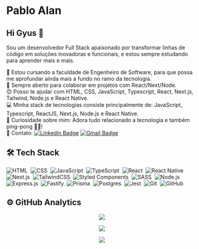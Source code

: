<!-- ===== APRESENTATION ===== -->
# Pablo Alan

## Hi Gyus 👋

Sou um desenvolvedor Full Stack apaixonado por transformar linhas de código em soluções inovadoras e funcionais, e estou sempre estudando para aprender mais e mais.

🚀 Estou cursando a faculdade de Engenheiro de Software, para que possa me aprofundar ainda mais a fundo no ramo da tecnologia.<br/>
💜 Sempre aberto para colaborar em projetos com React/Next/Node.<br/>
😊 Posso te ajudar com HTML, CSS, JavaScript, Typescript, React, Next.js, Tailwind, Node.js e React Native.<br/>
💻 Minha stack de tecnologias consiste principalmente de: JavaScript, Typescript, ReactJS, Next.js, Node.js e React Native.<br/>
💬 Curiosidade sobre mim: Adora tudo relacionado a tecnologia e também ping-pong 🏓😁!<br/>
📧 Contato:
[![Linkedin Badge](https://img.shields.io/badge/-Pablo%20Alan-blue?style=flat-square&logo=Linkedin&logoColor=white&link=https://www.linkedin.com/in/pabloalan/)](https://www.linkedin.com/in/pabloalan/)
[![Gmail Badge](https://img.shields.io/badge/-pabloxt14@gmail.com-c14438?style=flat-square&logo=Gmail&logoColor=white&link=mailto:pabloxt14@gmail.com)](mailto:pabloxt14@gmail.com)

## 🛠 Tech Stack

<!-- ===== ICONS PROGRAME LANGUAGES ===== --> 
<p align="left">

  ![HTML](https://img.shields.io/badge/-HTML-%2320232a.svg?style=for-the-badge&logo=HTML5)&nbsp;
  ![CSS](https://img.shields.io/badge/-CSS-%2320232a.svg?style=for-the-badge&logo=CSS3&logoColor=1572B6)&nbsp;
  ![JavaScript](https://img.shields.io/badge/-JavaScript-%2320232a.svg?style=for-the-badge&logo=javascript)&nbsp;
  ![TypeScript](https://img.shields.io/badge/-TypeScript-%2320232a.svg?style=for-the-badge&logo=typescript)&nbsp;
  ![React](https://img.shields.io/badge/-React-%2320232a.svg?style=for-the-badge&logo=react&logoColor=#8CD8F1)&nbsp;
  ![React Native](https://img.shields.io/badge/react_native-%2320232a.svg?style=for-the-badge&logo=react&logoColor=#007ACC)&nbsp;
  ![Next.js](https://img.shields.io/badge/Next-%2320232a.svg?style=for-the-badge&logo=next.js&logoColor=white)&nbsp;
  ![TailwindCSS](https://img.shields.io/badge/tailwindcss-%2320232a.svg?style=for-the-badge&logo=tailwind-css&logoColor=#38BDF8)&nbsp;
  ![Styled Components](https://img.shields.io/badge/styled--components-%2320232a.svg?style=for-the-badge&logo=styled-components&logoColor=#C81161)&nbsp;
  ![SASS](https://img.shields.io/badge/SASS-%2320232a.svg?style=for-the-badge&logo=SASS&logoColor=#FF69B4)&nbsp;
  ![Node.js](https://img.shields.io/badge/-Node.js-%2320232a.svg?style=for-the-badge&logo=node.js)&nbsp;
  ![Express.js](https://img.shields.io/badge/express.js-%2320232a.svg?style=for-the-badge&logo=express&logoColor=green)&nbsp;
  ![Fastify](https://img.shields.io/badge/fastify-%2320232a.svg?style=for-the-badge&logo=fastify)&nbsp;
  ![Prisma](https://img.shields.io/badge/Prisma-%2320232a.svg?style=for-the-badge&logo=Prisma&logoColor=white)&nbsp;
  ![Postgres](https://img.shields.io/badge/postgres-%2320232a.svg?style=for-the-badge&logo=postgresql&logoColor=#316192)&nbsp;
  ![Jest](https://img.shields.io/badge/-jest-%2320232a.svg?style=for-the-badge&logo=jest&logoColor=red)&nbsp;
  ![Git](https://img.shields.io/badge/-Git-%2320232a.svg?style=for-the-badge&logo=git)&nbsp;
  ![GitHub](https://img.shields.io/badge/-GitHub-%2320232a.svg?style=for-the-badge&logo=github)&nbsp;

</p>

## ⚙️ GitHub Analytics

<!-- ===== PROFILE GITHUB DETAILS ===== -->
<div align="center" >
  
  <!--  QUADRO DE STATUS DE COMMIT -->
  ![](https://github-readme-stats.vercel.app/api?username=pabloxt14&show_icons=true&theme=dark)

  <!--  QUADRO COM PORCENTAGEM DAS LINGUAGENS DE PROGRAMAÇÃO -->
  ![](https://github-readme-stats.vercel.app/api/top-langs/?username=pabloxt14&layout=compact&langs_count=7&theme=dark)

  <!-- QUADRO SEQUÊNCIA DE COMMITS-->
  ![](https://github-readme-streak-stats.herokuapp.com/?user=pabloxt14&theme=dark&hide_border=false)
</div>
